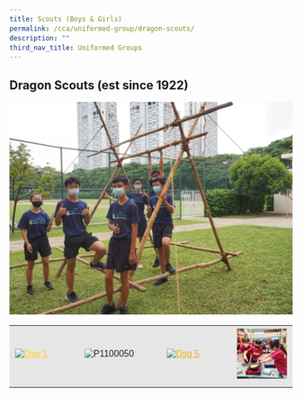 ```yaml
---
title: Scouts (Boys & Girls)
permalink: /cca/uniformed-group/dragon-scouts/
description: ""
third_nav_title: Uniformed Groups
---
```

Dragon Scouts (est since 1922)
------------------------------

![](/images/DSG-2-scaled.jpeg)

<table style="box-sizing: inherit; border-collapse: collapse; border-spacing: 0px; max-width: 100%; color: rgb(34, 34, 34); font-family: &quot;Source Sans Pro&quot;, sans-serif; font-size: 16px; font-style: normal; font-variant-ligatures: normal; font-variant-caps: normal; font-weight: 400; letter-spacing: normal; orphans: 2; text-align: start; text-transform: none; white-space: normal; widows: 2; word-spacing: 0px; -webkit-text-stroke-width: 0px; background-color: rgb(255, 255, 255); text-decoration-thickness: initial; text-decoration-style: initial; text-decoration-color: initial; width: 826.664px;"><tbody style="box-sizing: inherit;"><tr style="box-sizing: inherit; background: rgb(230, 230, 230);"><td style="box-sizing: inherit; padding: 5px 10px; width: 187px;"><a href="![](/images/DSG-1-150x150.jpeg)" style="box-sizing: inherit; background-color: transparent; transition: all 0.25s ease-in-out 0s; outline: 0px; color: rgb(255, 208, 26); text-decoration: underline;"><img class="alignnone size-thumbnail wp-image-21138" src="https://ganengsengsch.moe.edu.sg/wp-content/uploads/2021/08/DSG-1-150x150.jpg" alt="Dsg 1" width="150" height="150" style="box-sizing: inherit; border: 0px; vertical-align: middle; max-width: 100%; height: auto; margin-bottom: 10px;"></a></td><td style="box-sizing: inherit; padding: 5px 10px; width: 187px;"><img class="alignnone size-medium wp-image-20721" src="![](/images/DSG3.jpeg)" alt="P1100050" width="300" height="225" srcset="/wp-content/uploads/2020/12/P1100050-300x225.jpg 300w, /wp-content/uploads/2020/12/P1100050-768x576.jpg 768w, /wp-content/uploads/2020/12/P1100050-1024x768.jpg 1024w, /wp-content/uploads/2020/12/P1100050-1350x1013.jpg 1350w" sizes="(max-width: 300px) 100vw, 300px" style="box-sizing: inherit; border: 0px; vertical-align: middle; max-width: 100%; height: auto; margin-bottom: 10px;"></td><td style="box-sizing: inherit; padding: 5px 10px; width: 188px;"><a href="/images/DSG-5.jpeg" style="box-sizing: inherit; background-color: transparent; transition: all 0.25s ease-in-out 0s; color: rgb(241, 174, 22); text-decoration: underline;"><img class="alignnone size-full wp-image-21142" src="/images/DSG-5.jpeg" alt="Dsg 5" width="960" height="1280" srcset="/wp-content/uploads/2021/08/DSG-5.jpg 960w, /wp-content/uploads/2021/08/DSG-5-225x300.jpg 225w, /wp-content/uploads/2021/08/DSG-5-768x1024.jpg 768w" sizes="(max-width: 960px) 100vw, 960px" style="box-sizing: inherit; border: 0px; vertical-align: middle; max-width: 100%; height: auto; margin-bottom: 10px;"></a></td><td style="box-sizing: inherit; padding: 5px 10px; text-align: center; width: 188px;"><a href="/images/DSG-4-150x150.jpeg" style="box-sizing: inherit; background-color: transparent; transition: all 0.25s ease-in-out 0s; color: rgb(241, 174, 22); text-decoration: underline;"><img class="alignnone size-thumbnail wp-image-21141" src="/images/DSG-4-150x150.jpeg" alt="Dsg 4" width="150" height="150" style="box-sizing: inherit; border: 0px; vertical-align: middle; max-width: 100%; height: auto; margin-bottom: 10px;"></a></td></tr></tbody></table>